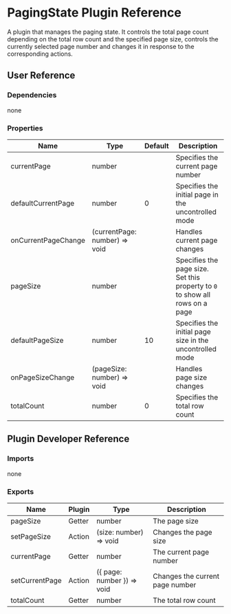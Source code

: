 # PagingState Plugin Reference

A plugin that manages the paging state. It controls the total page count depending on the total row count and the specified page size, controls the currently selected page number and changes it in response to the corresponding actions.

## User Reference

### Dependencies

none

### Properties

Name | Type | Default | Description
-----|------|---------|------------
currentPage | number | | Specifies the current page number
defaultCurrentPage | number | 0 | Specifies the initial page in the uncontrolled mode
onCurrentPageChange | (currentPage: number) => void | | Handles current page changes
pageSize | number | | Specifies the page size. Set this property to `0` to show all rows on a page
defaultPageSize | number | 10 | Specifies the initial page size in the uncontrolled mode
onPageSizeChange | (pageSize: number) => void | | Handles page size changes
totalCount | number | 0 | Specifies the total row count

## Plugin Developer Reference

### Imports

none

### Exports

Name | Plugin | Type | Description
-----|--------|------|------------
pageSize | Getter | number | The page size
setPageSize | Action | (size: number) => void | Changes the page size
currentPage | Getter | number | The current page number
setCurrentPage | Action | ({ page: number }) => void | Changes the current page number
totalCount | Getter | number | The total row count
